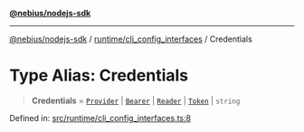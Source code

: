 [**@nebius/nodejs-sdk**](../../../README.md)

---

[@nebius/nodejs-sdk](../../../README.md) / [runtime/cli_config_interfaces](../README.md) / Credentials

# Type Alias: Credentials

> **Credentials** = [`Provider`](../../authorization/provider/interfaces/Provider.md) \| [`Bearer`](../../token/classes/Bearer.md) \| [`Reader`](../../service_account/service_account/interfaces/Reader.md) \| [`Token`](../../token/classes/Token.md) \| `string`

Defined in: [src/runtime/cli_config_interfaces.ts:8](https://github.com/nebius/nodejs-sdk/blob/b305f8e478cb0251c26d73900b264b3bd9a5cc58/src/runtime/cli_config_interfaces.ts#L8)

